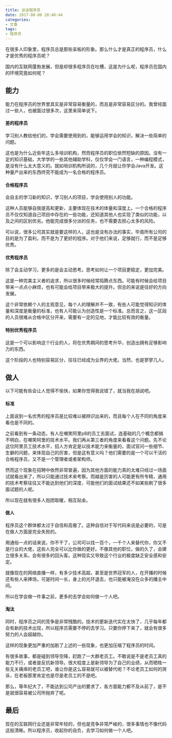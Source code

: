 ```yaml
---
title: 谈谈程序员
date: 2017-08-06 20:48:44
categories:
- 文章
tags:
- 程序员
---
```


在很多人印象里，程序员总是那些呆板的形象。那么什么才是真正的程序员，什么才是优秀的程序员呢？

国内的互联网蓬勃发展，但是却很多程序员在吐槽，这是为什么呢，程序员在国内的环境究竟如何呢？

<!--more-->

## 能力

能力在程序员的世界里其实是非常容易衡量的，而且是非常容易区分的。我曾经面过一些人，也被面过很多次，这里来简单说下。

#### 差的程序员

学习别人教给他们的，学会需要使用到的，能够运用学会的知识，解决一些简单的问题。

这也是为什么近些年这么多培训机构，然而程序员的职位依然短缺的原因。没有一定的知识基础，大学学的一些其他辅助学科，仅仅学会一门语言，一种编程模式，是没有什么太大意义的。就如培训机构所说的，几个月就让你学会Java开发。这种量产出来的东西终究不能成为一名合格的程序员。

#### 合格程序员

会自主的学习新的知识，学习别人的项目，学会使用别人的功能。

这种人员能够自我提高和更新，主要体现在技术的体量和深度上。一个合格的程序员不仅仅知道自己项目中存在的一些功能，还知道其他人也实现了类似的功能，以及之间的区别优劣。他能完成很多分派的任务，也不需要去担心太多的风险。

可以说，很多公司其实就是要这样的人，这也是没有办法的事实，毕竟所有公司的目的是为了盈利，而不是为了更好的程序。对于他们来说，足够就行，而不是足够优秀。

#### 优秀程序员

除了会主动学习，更多的是会主动思考。思考如何让一个项目更稳定，更加完美。

这是一种完美主义者的追求，所以很多时候经常捣腾点东西。可能有时候会给项目带来一点点小麻烦，也有可能会给项目带来极大的提升。但总的来说是往好的方向发展。

这个非常依赖个人的主观意见，每个人的理解并不一致，有些人可能觉得知识的体量和深度是衡量的标准，也有人可能认为创造性是一个标准。总而言之，这一区段的人员很难从合格中区分开来，需要有一定的见地，才能比较有效的衡量。

#### 特别优秀程序员

这是一个可以影响这个行业的人，将在优秀期间的思考升华，创造出拥有足够影响力的东西。

这个阶段的人也特别容易区分，往往已经成为业界的大佬。当然，也是寥寥几人。


## 做人

以下可能有些会让人觉得不愉快，如果你觉得我说错了，就当我在胡说吧。

#### 标准

上面说到一名优秀的程序员是比较难以被辨识出来的，而且每个人在不同的角度来看也是不同的。

之前看到有一条动态，有人在嘲笑阿里p8的员工去面试，连基础的几个概念都搞不明白，在嘲笑阿里的技术水平。我们再从第三者的角度来看看这个问题。先不论这位阿里员工技术水平，招人方肯定是以技术能力来衡量的，面试官问一些细节、生僻的问题，来体现自己的厉害，但是这有意义吗？他们需要的是一个可以干活的合格程序员，又不是一个管理者或者架构师。

然而这个现象在招聘中依然非常普遍，因为其他方面的能力真的太难只经过一场面试就看出来了，所以只能通过技术来考察。而越是厉害的人可能更有所专精，通用的技术考察往往又不能达到他们的深度，可能他们的面试结果还不如某些刷了很多面试题的人呢。

所以现在就有很多人抱团取暖，相互贴金。

#### 做人

程序员这个群体都太过于自信和高傲了。这种自信对于写代码来说是必要的，可是在做人方面是完全失败的。

用通俗一点的话来说，你不干了，公司可以找一百个，一千个人来替代你，你又不是行业的大佬，这些人完全可以比你做的更好。不像其他的职位，做的久了，会建立很多关系，会有很多的回头客。这种现实又导致这个行业的极度缺乏安全感和安定。

就像现在的网络直播一样，有多少技术高超，甚至是世界冠军的人，在开播的时候还有些人来捧场，可是时间一长，身上的光环退去，也只能被淹没在众多的播主中间。

所以在学会做一件事之前，更多的去学会如何做一个人吧。

#### 淘汰

同时，程序员之间的竞争是非常残酷的。技术的更新迭代实在太快了，几乎每年都会有新的技术出现，所以程序员需要不停的去学习。只要你停下来了，就会有很多努力的人会超越你。

这样的现象更加严重的加剧了上述的一些现象，也更加压缩了程序员的时间。

有很多故事，都是碰到领导空降，赶跑了一大群老员工。不敢说是不是老员工真的能力不行，或者是反抗新领导。很大程度上是新领导为了自己的业绩，从而牺牲一些无关痛痒的老员工吧，谁让你是这么容易就可以被替代呢？不论老员工如何的哭诉，在老板那里肯定也是尽是老员工的不是吧。

那么，等年纪大了，不能达到公司产出的要求了，各方面能力都不及从前了，是不是就很容易被公司所抛弃了呢。

## 最后

现在的互联网行业还是非常年轻的，但也是竞争非常严峻的，很多事情也不像代码这般清晰。所以程序员，收起你的自负，去学习如何做一个人吧。
